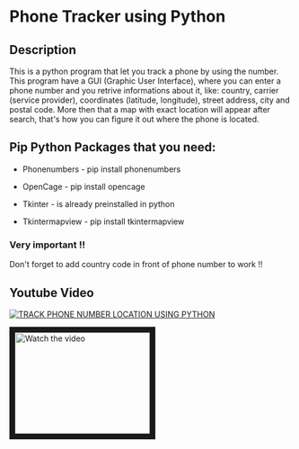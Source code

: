 # Phone Tracker using Python

## Description
This is a python program that let you track a phone by using the number. This program have a GUI (Graphic User Interface), where you can enter a phone number and you retrive informations about it, like: country, carrier (service provider),  coordinates (latitude, longitude), street address, city and postal code. More then that a map with exact location will appear after search, that's how you can figure it out where the phone is located.

## Pip Python Packages that you need:

- Phonenumbers - pip install phonenumbers

- OpenCage - pip install opencage

- Tkinter - is already preinstalled in python

- Tkintermapview - pip install tkintermapview

### Very important !!
Don't forget to add country code in front of phone number to work !!

## Youtube Video
[![TRACK PHONE NUMBER LOCATION USING PYTHON](http://img.youtube.com/vi/zuaLIECCJqA/0.jpg)]([http://www.youtube.com/watch?v=YOUTUBE_VIDEO_ID_HERE](https://www.youtube.com/watch?v=zuaLIECCJqA) "TRACK PHONE NUMBER LOCATION USING PYTHON")


<a href="http://www.youtube.com/watch?feature=player_embedded&v=nTQUwghvy5Q" target="_blank">
 <img src="http://img.youtube.com/vi/nTQUwghvy5Q/mqdefault.jpg" alt="Watch the video" width="240" height="180" border="10" />
</a>

